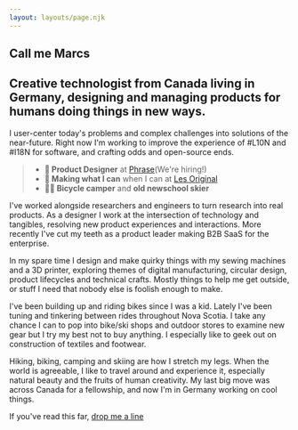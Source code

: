 ```yaml
---
layout: layouts/page.njk
---
```


<section id="hero">
  <h1>Call me Marcs</h1>
  <h2>Creative technologist from Canada living in Germany, designing and managing products for humans doing things in new ways.</h2>
</section>

I user-center today's problems and complex challenges into solutions of the near-future. Right now I'm working to improve the experience of #L10N and #I18N for software, and crafting odds and open-source ends. 

> * **🦜 Product Designer** at [Phrase](https://www.phrase.com)(We're hiring!)
> * **🧵 Making what I can** when I can at [Les Original](https://www.github.com/les-original/)
> * **🚵‍♂️ Bicycle camper** and **old newschool skier**  

I've worked alongside researchers and engineers to turn research into real products. As a designer I work at the intersection of technology and tangibles, resolving new product experiences and interactions. More recently I've cut my teeth as a product leader making B2B SaaS for the enterprise.

In my spare time I design and make quirky things with my sewing machines and a 3D printer, exploring themes of digital manufacturing, circular design, product lifecycles and technical crafts. Mostly things to help me get outside, or stuff I need that nobody else is foolish enough to make.

I've been building up and riding bikes since I was a kid. Lately I've been tuning and tinkering between rides throughout Nova Scotia. I take any chance I can to pop into bike/ski shops and outdoor stores to examine new gear but I try my best not to buy anything. I especially like to geek out on construction of textiles and footwear.

Hiking, biking, camping and skiing are how I stretch my legs. When the world is agreeable, I like to travel around and experience it, especially natural beauty and the fruits of human creativity. My last big move was across Canada for a fellowship, and now I'm in Germany working on cool things.

If you've read this far, [drop me a line](mailto:sup+marcsist@marcsist.com)